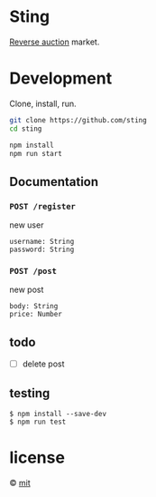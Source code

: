 Sting
======

[Reverse auction](https://en.wikipedia.org/wiki/Reverse_auction) market.

Development
===========

Clone, install, run.

```bash
git clone https://github.com/sting
cd sting

npm install
npm run start
```

Documentation
-------------

### `POST /register`
new user

```
username: String
password: String
```

### `POST /post`
new post

```
body: String
price: Number
```

todo
----

- [ ] delete post

testing
-------

```
$ npm install --save-dev
$ npm run test
```

license
=======

&copy; [mit](https://github.com/trmml/sting/blob/main/LICENSE)
